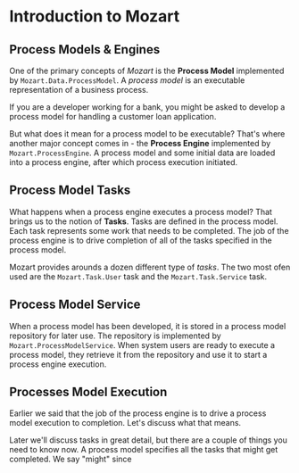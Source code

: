 # Introduction to Mozart

## Process Models & Engines

One of the primary concepts of *Mozart* is the **Process Model** implemented by `Mozart.Data.ProcessModel`. A *process model* is an executable representation of a business process. 

If you are a developer working for a bank, you might be asked to develop a process model for handling a customer loan application.

But what does it mean for a process model to be executable? That's where another major concept comes in - the **Process Engine** implemented by `Mozart.ProcessEngine`. A process model and some initial data are loaded into a process engine, after which process execution initiated.

## Process Model Tasks

What happens when a process engine executes a process model? That brings us to the notion of **Tasks**. Tasks are defined in the process model. Each task represents some work that needs to be completed. The job of the process engine is to drive completion of all of the tasks specified in the process model.

Mozart provides arounds a dozen different type of *tasks*. The two most ofen used are the `Mozart.Task.User` task and the `Mozart.Task.Service` task. 

## Process Model Service
 
When a process model has been developed, it is stored in a process model repository for later use. The repository is implemented by `Mozart.ProcessModelService`. When system users are ready to execute a process model, they retrieve it from the repository and use it to start a process engine execution.

## Processes Model Execution

Earlier we said that the job of the process engine is to drive a process model execution to completion. Let's discuss what that means.

Later we'll discuss tasks in great detail, but there are a couple of things you need to know now. A process model specifies all the tasks that might get completed. We say "might" since 



